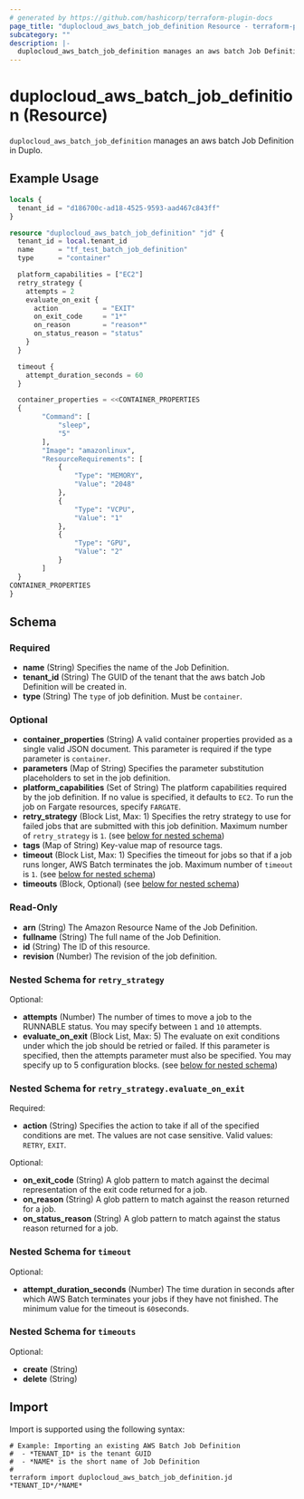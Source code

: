 ```yaml
---
# generated by https://github.com/hashicorp/terraform-plugin-docs
page_title: "duplocloud_aws_batch_job_definition Resource - terraform-provider-duplocloud"
subcategory: ""
description: |-
  duplocloud_aws_batch_job_definition manages an aws batch Job Definition in Duplo.
---
```


# duplocloud_aws_batch_job_definition (Resource)

`duplocloud_aws_batch_job_definition` manages an aws batch Job Definition in Duplo.

## Example Usage

```terraform
locals {
  tenant_id = "d186700c-ad18-4525-9593-aad467c843ff"
}

resource "duplocloud_aws_batch_job_definition" "jd" {
  tenant_id = local.tenant_id
  name      = "tf_test_batch_job_definition"
  type      = "container"

  platform_capabilities = ["EC2"]
  retry_strategy {
    attempts = 2
    evaluate_on_exit {
      action           = "EXIT"
      on_exit_code     = "1*"
      on_reason        = "reason*"
      on_status_reason = "status"
    }
  }

  timeout {
    attempt_duration_seconds = 60
  }

  container_properties = <<CONTAINER_PROPERTIES
  {
        "Command": [
            "sleep",
            "5"
        ],
        "Image": "amazonlinux",
        "ResourceRequirements": [
            {
                "Type": "MEMORY",
                "Value": "2048"
            },
            {
                "Type": "VCPU",
                "Value": "1"
            },
            {
                "Type": "GPU",
                "Value": "2"
            }
        ]
  }
CONTAINER_PROPERTIES
}
```

<!-- schema generated by tfplugindocs -->
## Schema

### Required

- **name** (String) Specifies the name of the Job Definition.
- **tenant_id** (String) The GUID of the tenant that the aws batch Job Definition will be created in.
- **type** (String) The `type` of job definition. Must be `container`.

### Optional

- **container_properties** (String) A valid container properties provided as a single valid JSON document. This parameter is required if the type parameter is `container`.
- **parameters** (Map of String) Specifies the parameter substitution placeholders to set in the job definition.
- **platform_capabilities** (Set of String) The platform capabilities required by the job definition. If no value is specified, it defaults to `EC2`. To run the job on Fargate resources, specify `FARGATE`.
- **retry_strategy** (Block List, Max: 1) Specifies the retry strategy to use for failed jobs that are submitted with this job definition. Maximum number of `retry_strategy` is `1`. (see [below for nested schema](#nestedblock--retry_strategy))
- **tags** (Map of String) Key-value map of resource tags.
- **timeout** (Block List, Max: 1) Specifies the timeout for jobs so that if a job runs longer, AWS Batch terminates the job. Maximum number of `timeout` is `1`. (see [below for nested schema](#nestedblock--timeout))
- **timeouts** (Block, Optional) (see [below for nested schema](#nestedblock--timeouts))

### Read-Only

- **arn** (String) The Amazon Resource Name of the Job Definition.
- **fullname** (String) The full name of the Job Definition.
- **id** (String) The ID of this resource.
- **revision** (Number) The revision of the job definition.

<a id="nestedblock--retry_strategy"></a>
### Nested Schema for `retry_strategy`

Optional:

- **attempts** (Number) The number of times to move a job to the RUNNABLE status. You may specify between `1` and `10` attempts.
- **evaluate_on_exit** (Block List, Max: 5) The evaluate on exit conditions under which the job should be retried or failed. If this parameter is specified, then the attempts parameter must also be specified. You may specify up to 5 configuration blocks. (see [below for nested schema](#nestedblock--retry_strategy--evaluate_on_exit))

<a id="nestedblock--retry_strategy--evaluate_on_exit"></a>
### Nested Schema for `retry_strategy.evaluate_on_exit`

Required:

- **action** (String) Specifies the action to take if all of the specified conditions are met. The values are not case sensitive. Valid values: `RETRY`, `EXIT`.

Optional:

- **on_exit_code** (String) A glob pattern to match against the decimal representation of the exit code returned for a job.
- **on_reason** (String) A glob pattern to match against the reason returned for a job.
- **on_status_reason** (String) A glob pattern to match against the status reason returned for a job.



<a id="nestedblock--timeout"></a>
### Nested Schema for `timeout`

Optional:

- **attempt_duration_seconds** (Number) The time duration in seconds after which AWS Batch terminates your jobs if they have not finished. The minimum value for the timeout is `60`seconds.


<a id="nestedblock--timeouts"></a>
### Nested Schema for `timeouts`

Optional:

- **create** (String)
- **delete** (String)

## Import

Import is supported using the following syntax:

```shell
# Example: Importing an existing AWS Batch Job Definition
#  - *TENANT_ID* is the tenant GUID
#  - *NAME* is the short name of Job Definition
#
terraform import duplocloud_aws_batch_job_definition.jd *TENANT_ID*/*NAME*
```

